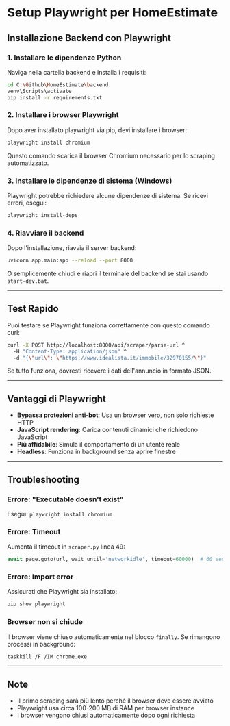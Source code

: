 # Setup Playwright per HomeEstimate

## Installazione Backend con Playwright

### 1. Installare le dipendenze Python

Naviga nella cartella backend e installa i requisiti:

```bash
cd C:\Github\HomeEstimate\backend
venv\Scripts\activate
pip install -r requirements.txt
```

### 2. Installare i browser Playwright

Dopo aver installato playwright via pip, devi installare i browser:

```bash
playwright install chromium
```

Questo comando scarica il browser Chromium necessario per lo scraping automatizzato.

### 3. Installare le dipendenze di sistema (Windows)

Playwright potrebbe richiedere alcune dipendenze di sistema. Se ricevi errori, esegui:

```bash
playwright install-deps
```

### 4. Riavviare il backend

Dopo l'installazione, riavvia il server backend:

```bash
uvicorn app.main:app --reload --port 8000
```

O semplicemente chiudi e riapri il terminale del backend se stai usando `start-dev.bat`.

---

## Test Rapido

Puoi testare se Playwright funziona correttamente con questo comando curl:

```bash
curl -X POST http://localhost:8000/api/scraper/parse-url ^
  -H "Content-Type: application/json" ^
  -d "{\"url\": \"https://www.idealista.it/immobile/32970155/\"}"
```

Se tutto funziona, dovresti ricevere i dati dell'annuncio in formato JSON.

---

## Vantaggi di Playwright

- **Bypassa protezioni anti-bot**: Usa un browser vero, non solo richieste HTTP
- **JavaScript rendering**: Carica contenuti dinamici che richiedono JavaScript
- **Più affidabile**: Simula il comportamento di un utente reale
- **Headless**: Funziona in background senza aprire finestre

---

## Troubleshooting

### Errore: "Executable doesn't exist"
Esegui: `playwright install chromium`

### Errore: Timeout
Aumenta il timeout in `scraper.py` linea 49:
```python
await page.goto(url, wait_until='networkidle', timeout=60000)  # 60 secondi
```

### Errore: Import error
Assicurati che Playwright sia installato:
```bash
pip show playwright
```

### Browser non si chiude
Il browser viene chiuso automaticamente nel blocco `finally`. Se rimangono processi in background:
```bash
taskkill /F /IM chrome.exe
```

---

## Note

- Il primo scraping sarà più lento perché il browser deve essere avviato
- Playwright usa circa 100-200 MB di RAM per browser instance
- I browser vengono chiusi automaticamente dopo ogni richiesta

